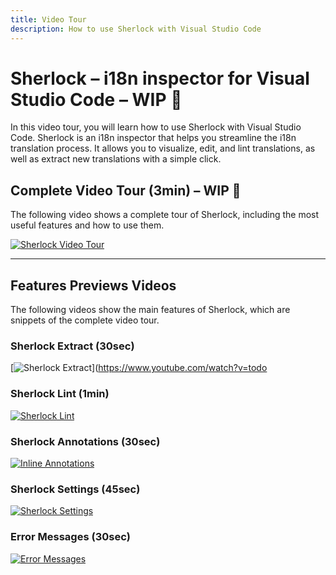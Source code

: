 ```yaml
---
title: Video Tour
description: How to use Sherlock with Visual Studio Code
---
```


# Sherlock – i18n inspector for Visual Studio Code – WIP 🚧

In this video tour, you will learn how to use Sherlock with Visual Studio Code. Sherlock is an i18n inspector that helps you streamline the i18n translation process. It allows you to visualize, edit, and lint translations, as well as extract new translations with a simple click.

## Complete Video Tour (3min) – WIP 🚧

The following video shows a complete tour of Sherlock, including the most useful features and how to use them.

[![Sherlock Video Tour](https://cdn.jsdelivr.net/gh/opral/monorepo/inlang/source-code/ide-extension/assets/sherlock-cover-small.png)](https://www.youtube.com/watch?v=todo)

---

## Features Previews Videos

The following videos show the main features of Sherlock, which are snippets of the complete video tour.

### Sherlock Extract (30sec)

[![Sherlock Extract](https://cdn.jsdelivr.net/gh/opral/monorepo/inlang/source-code/ide-extension/assets/ide-extract.png)](https://www.youtube.com/watch?v=todo

### Sherlock Lint (1min)

[![Sherlock Lint](https://cdn.jsdelivr.net/gh/opral/monorepo/inlang/source-code/ide-extension/assets/ide-lint.png)](https://www.youtube.com/watch?v=todo)

### Sherlock Annotations (30sec)

[![Inline Annotations](https://cdn.jsdelivr.net/gh/opral/monorepo/inlang/source-code/ide-extension/assets/ide-inline.png)](https://www.youtube.com/watch?v=todo)

### Sherlock Settings (45sec)

[![Sherlock Settings](https://cdn.jsdelivr.net/gh/opral/monorepo/inlang/source-code/ide-extension/assets/ide-settings.png)](https://www.youtube.com/watch?v=todo)

### Error Messages (30sec)

[![Error Messages](https://cdn.jsdelivr.net/gh/opral/monorepo/inlang/source-code/ide-extension/assets/ide-errors.png)](https://www.youtube.com/watch?v=todo)
